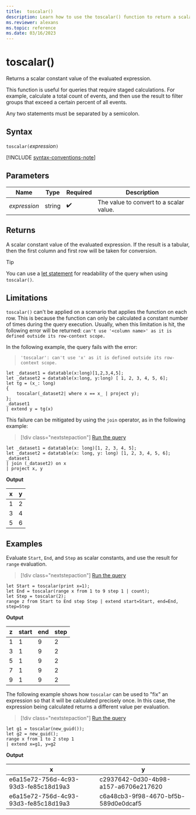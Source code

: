 ```yaml
---
title:  toscalar()
description: Learn how to use the toscalar() function to return a scalar constant value of the evaluated expression.
ms.reviewer: alexans
ms.topic: reference
ms.date: 03/16/2023
---
```

# toscalar()

Returns a scalar constant value of the evaluated expression.

This function is useful for queries that require staged calculations. For example,
calculate a total count of events, and then use the result to filter groups
that exceed a certain percent of all events.

Any two statements must be separated by a semicolon.

## Syntax

`toscalar(`*expression*`)`

[!INCLUDE [syntax-conventions-note](../../includes/syntax-conventions-note.md)]

## Parameters

|Name|Type|Required|Description|
|--|--|--|--|
| *expression* | string |  :heavy_check_mark: | The value to convert to a scalar value.|

## Returns

A scalar constant value of the evaluated expression.
If the result is a tabular, then the first column and first row will be taken for conversion.

> [!TIP]
> You can use a [let statement](let-statement.md) for readability of the query when using `toscalar()`.

## Limitations

`toscalar()` can't be applied on a scenario that applies the function on each row. This is because the function can only be calculated a constant number of times during the query execution.
Usually, when this limitation is hit, the following error will be returned: `can't use '<column name>' as it is defined outside its row-context scope.`

In the following example, the query fails with the error:

> `'toscalar': can't use 'x' as it is defined outside its row-context scope.` 

```kusto
let _dataset1 = datatable(x:long)[1,2,3,4,5];
let _dataset2 = datatable(x:long, y:long) [ 1, 2, 3, 4, 5, 6];
let tg = (x_: long)
{
    toscalar(_dataset2| where x == x_ | project y);
};
_dataset1
| extend y = tg(x)
```

This failure can be mitigated by using the `join` operator, as in the following example:

> [!div class="nextstepaction"]
> <a href="https://dataexplorer.azure.com/clusters/help/databases/Samples?query=H4sIAAAAAAAAA8tJLVGIT0ksSSxOLTFUsFUAMUsSk3JSNSqsFHLy89I1ow11FIx0FIx1FEx0FExjrblykLQYYdOio1AJ1auAqllHwQyoH24dV41CVn5mnoIG3DRNhfw8hQoFoERBUX5WanKJQgXQMAB+d0ZipAAAAA==" target="_blank">Run the query</a>

```kusto
let _dataset1 = datatable(x: long)[1, 2, 3, 4, 5];
let _dataset2 = datatable(x: long, y: long) [1, 2, 3, 4, 5, 6];
_dataset1
| join (_dataset2) on x 
| project x, y
```

**Output**

|x|y|
|---|---|
|1|2|
|3|4|
|5|6|

## Examples

Evaluate `Start`, `End`, and `Step` as scalar constants, and use the result for `range` evaluation.

> [!div class="nextstepaction"]
> <a href="https://dataexplorer.azure.com/clusters/help/databases/Samples?query=H4sIAAAAAAAAA02NQQrCQAxF94J3+EuFbupOJEtP0BMMNS3COFPSCIP08M1kELoL/7/3E1kxaBAFQfM6hhjkssg7KQr118f5FI14ptexl5BmRsEk+YPectyxKi92bxjzN+lfHGp6MG+1aPqv6e25TdQfPuLOBi7KHllPTnWwgIzrHKQK7lv8zY7AAAAA" target="_blank">Run the query</a>

```kusto
let Start = toscalar(print x=1);
let End = toscalar(range x from 1 to 9 step 1 | count);
let Step = toscalar(2);
range z from Start to End step Step | extend start=Start, end=End, step=Step
```

**Output**

|z|start|end|step|
|---|---|---|---|
|1|1|9|2|
|3|1|9|2|
|5|1|9|2|
|7|1|9|2|
|9|1|9|2|

The following example shows how `toscalar` can be used to "fix" an expression
so that it will be calculated precisely once. In this case, the expression being
calculated returns a different value per evaluation.

> [!div class="nextstepaction"]
> <a href="https://dataexplorer.azure.com/clusters/help/databases/Samples?query=H4sIAAAAAAAAA0XLsQqAIBRG4T3wHf5RoUXX8FlC8nYJTEONDHr4bGo9HydQBWtY1FQWF1yWka6Zz81LpSYxhM9N9z/3ml1kQsOa0w7dXxiUSge0GB5QqxQ9mmU94rZsXqEZQWVlAAAA" target="_blank">Run the query</a>

```kusto
let g1 = toscalar(new_guid());
let g2 = new_guid();
range x from 1 to 2 step 1
| extend x=g1, y=g2
```

**Output**

|x|y|
|---|---|
|e6a15e72-756d-4c93-93d3-fe85c18d19a3|c2937642-0d30-4b98-a157-a6706e217620|
|e6a15e72-756d-4c93-93d3-fe85c18d19a3|c6a48cb3-9f98-4670-bf5b-589d0e0dcaf5|
